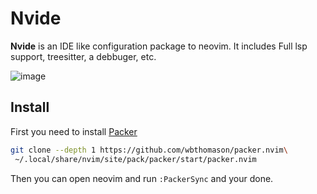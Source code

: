 # Nvide

**Nvide** is an IDE like configuration package to neovim. It includes Full lsp support, treesitter, a debbuger, etc.

![image](https://user-images.githubusercontent.com/28798818/210121383-28dc317b-15d3-4ebe-8c62-1d969f283cac.png)

## Install

First you need to install [Packer](https://github.com/wbthomason/packer.nvim)
```sh
git clone --depth 1 https://github.com/wbthomason/packer.nvim\
 ~/.local/share/nvim/site/pack/packer/start/packer.nvim
```

Then you can open neovim and run `:PackerSync` and your done.
